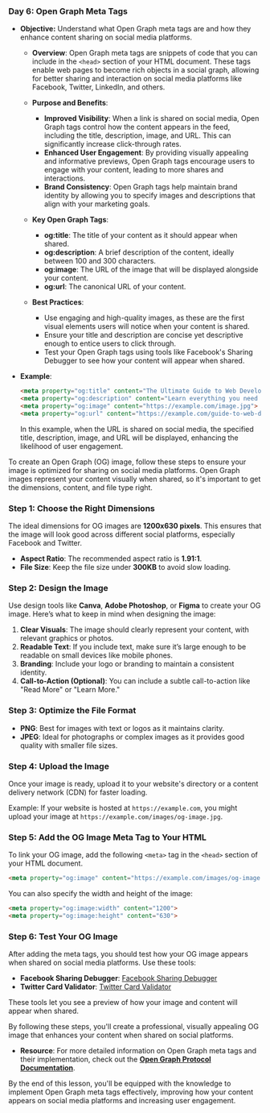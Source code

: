 ### **Day 6: Open Graph Meta Tags**

- **Objective:** Understand what Open Graph meta tags are and how they enhance content sharing on social media platforms.

  - **Overview**: Open Graph meta tags are snippets of code that you can include in the `<head>` section of your HTML document. These tags enable web pages to become rich objects in a social graph, allowing for better sharing and interaction on social media platforms like Facebook, Twitter, LinkedIn, and others.

  - **Purpose and Benefits**:
    - **Improved Visibility**: When a link is shared on social media, Open Graph tags control how the content appears in the feed, including the title, description, image, and URL. This can significantly increase click-through rates.
    - **Enhanced User Engagement**: By providing visually appealing and informative previews, Open Graph tags encourage users to engage with your content, leading to more shares and interactions.
    - **Brand Consistency**: Open Graph tags help maintain brand identity by allowing you to specify images and descriptions that align with your marketing goals.

  - **Key Open Graph Tags**:
    - **og:title**: The title of your content as it should appear when shared.
    - **og:description**: A brief description of the content, ideally between 100 and 300 characters.
    - **og:image**: The URL of the image that will be displayed alongside your content.
    - **og:url**: The canonical URL of your content.

  - **Best Practices**:
    - Use engaging and high-quality images, as these are the first visual elements users will notice when your content is shared.
    - Ensure your title and description are concise yet descriptive enough to entice users to click through.
    - Test your Open Graph tags using tools like Facebook's Sharing Debugger to see how your content will appear when shared.

- **Example**:
  ```html
  <meta property="og:title" content="The Ultimate Guide to Web Development">
  <meta property="og:description" content="Learn everything you need to know about web development in this comprehensive guide.">
  <meta property="og:image" content="https://example.com/image.jpg">
  <meta property="og:url" content="https://example.com/guide-to-web-development">
  ```
  In this example, when the URL is shared on social media, the specified title, description, image, and URL will be displayed, enhancing the likelihood of user engagement.

To create an Open Graph (OG) image, follow these steps to ensure your image is optimized for sharing on social media platforms. Open Graph images represent your content visually when shared, so it's important to get the dimensions, content, and file type right.

### Step 1: **Choose the Right Dimensions**
The ideal dimensions for OG images are **1200x630 pixels**. This ensures that the image will look good across different social platforms, especially Facebook and Twitter.

- **Aspect Ratio**: The recommended aspect ratio is **1.91:1**.
- **File Size**: Keep the file size under **300KB** to avoid slow loading.

### Step 2: **Design the Image**
Use design tools like **Canva**, **Adobe Photoshop**, or **Figma** to create your OG image. Here’s what to keep in mind when designing the image:

1. **Clear Visuals**: The image should clearly represent your content, with relevant graphics or photos.
2. **Readable Text**: If you include text, make sure it’s large enough to be readable on small devices like mobile phones.
3. **Branding**: Include your logo or branding to maintain a consistent identity.
4. **Call-to-Action (Optional)**: You can include a subtle call-to-action like "Read More" or "Learn More."

### Step 3: **Optimize the File Format**
- **PNG**: Best for images with text or logos as it maintains clarity.
- **JPEG**: Ideal for photographs or complex images as it provides good quality with smaller file sizes.

### Step 4: **Upload the Image**
Once your image is ready, upload it to your website's directory or a content delivery network (CDN) for faster loading.

Example: If your website is hosted at `https://example.com`, you might upload your image at `https://example.com/images/og-image.jpg`.

### Step 5: **Add the OG Image Meta Tag to Your HTML**
To link your OG image, add the following `<meta>` tag in the `<head>` section of your HTML document.

```html
<meta property="og:image" content="https://example.com/images/og-image.jpg">
```

You can also specify the width and height of the image:

```html
<meta property="og:image:width" content="1200">
<meta property="og:image:height" content="630">
```

### Step 6: **Test Your OG Image**
After adding the meta tags, you should test how your OG image appears when shared on social media platforms. Use these tools:

- **Facebook Sharing Debugger**: [Facebook Sharing Debugger](https://developers.facebook.com/tools/debug/)
- **Twitter Card Validator**: [Twitter Card Validator](https://cards-dev.twitter.com/validator)

These tools let you see a preview of how your image and content will appear when shared.

By following these steps, you'll create a professional, visually appealing OG image that enhances your content when shared on social platforms.

- **Resource**: For more detailed information on Open Graph meta tags and their implementation, check out the **[Open Graph Protocol Documentation](https://ogp.me/)**.

By the end of this lesson, you'll be equipped with the knowledge to implement Open Graph meta tags effectively, improving how your content appears on social media platforms and increasing user engagement.